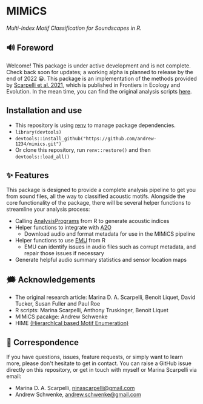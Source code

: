 # MIMiCS

_Multi-Index Motif Classification for Soundscapes in R._

## 🔊 Foreword

Welcome! This package is under active development and is not complete. Check
back soon for updates; a working alpha is planned to release by the end of 2022
😀. This package is an implementation of the methods provided by [Scarpelli
et al. 2021](https://doi.org/10.3389/fevo.2021.738537), which is published in
Frontiers in Ecology and Evolution. In the mean time, you can find the original
analysis scripts [here](http://doi.org/10.5281/zenodo.4784758).

## Installation and use

- This repository is using [renv](https://rstudio.github.io/renv/articles/renv.html) to manage package dependencies.
- `library(devtools)`
- `devtools::install_github("https://github.com/andrew-1234/mimics.git")`
- Or clone this repository, run `renv::restore()` and then `devtools::load_all()`

## ✨ Features

This package is designed to provide a complete analysis pipeline to get you
from sound files, all the way to classified acoustic motifs. Alongside the core
functionality of the package, there will be several
helper functions to streamline your analysis process:

- Calling [AnalysisPrograms](https://github.com/QutEcoacoustics/audio-analysis) from R to
generate acoustic indices
- Helper functions to integrate with [A2O](https://acousticobservatory.org/)
  - Download audio and format metadata for use in the MIMiCS pipeline
- Helper functions to use [EMU](https://github.com/QutEcoacoustics/emu) from R
  - EMU can identify issues in audio files such as corrupt metadata,
    and repair those issues if necessary
- Generate helpful audio summary statistics and sensor location maps

## 🗯 Acknowledgements

- The original research article: Marina D. A. Scarpelli, Benoit Liquet, David Tucker, Susan Fuller and Paul Roe
- R scripts: Marina Scarpelli, Anthony Truskinger, Benoit Liquet
- MIMiCS pacakge: Andrew Schwenke
- HIME [(HierarchIcal based Motif Enumeration)](https://github.com/flash121123/HIME)

## 📧 Correspondence

If you have questions, issues, feature requests, or simply want to learn more,
please don't hesitate to get in contact. You can raise a GitHub issue directly
on this repository, or get in touch with myself or Marina Scarpelli via email:

- Marina D. A. Scarpelli, ninascarpelli@gmail.com
- Andrew Schwenke, andrew.schwenke@gmail.com
